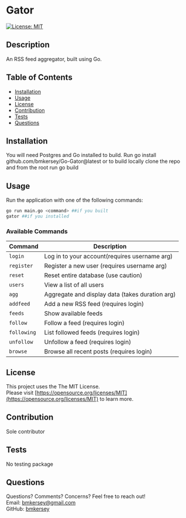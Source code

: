 
  # Gator

  [![License: MIT](https://img.shields.io/badge/License-MIT-yellow.svg)](https://opensource.org/licenses/MIT)

  ## Description

  An RSS feed aggregator, built using Go.

  ## Table of Contents
  * [Installation](#installation)
  * [Usage](#usage)
  * [License](#license)
  * [Contribution](#contribution)
  * [Tests](#tests)
  * [Questions](#questions)
  
  ## Installation

  You will need Postgres and Go installed to build. Run go install github.com/bmkersey/Go-Gator@latest or to build locally clone the repo and from the root run go build

  ## Usage

Run the application with one of the following commands:

```bash
go run main.go <command> ##if you built
gator ##if you installed
```

### Available Commands

| Command      | Description                                    |
|--------------|------------------------------------------------|
| `login`      | Log in to your account(requires username arg)  |
| `register`   | Register a new user (requires username arg)    |
| `reset`      | Reset entire database (use caution)            |
| `users`      | View a list of all users                       |
| `agg`        | Aggregate and display data (takes duration arg)|
| `addfeed`    | Add a new RSS feed (requires login)            |
| `feeds`      | Show available feeds                           |
| `follow`     | Follow a feed (requires login)                 |
| `following`  | List followed feeds (requires login)           |
| `unfollow`   | Unfollow a feed (requires login)               |
| `browse`     | Browse all recent posts (requires login)       |

  ## License

  This project uses the The MIT License.  
  Please visit [https://opensource.org/licenses/MIT](https://opensource.org/licenses/MIT) to learn more.
  

  ## Contribution

  Sole contributor
  
  ## Tests 

  No testing package
  
  ## Questions
  Questions? Comments? Concerns? Feel free to reach out!  
  Email: bmkersey@gmail.com  
  GitHub: [bmkersey](https://github.com/bmkersey)  
  
  